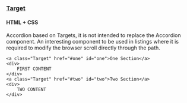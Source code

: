 ### [Target](components/Target)
#### HTML + CSS

Accordion based on Targets, it is not intended to replace the Accordion component. An interesting component to be used in listings where it is required to modify the browser scroll directly through the path.

```
<a class="Target" href="#one" id="one">One Section</a>
<div>
    FIRST CONTENT
</div>
<a class="Target" href="#two" id="two">Two Section</a>
<div>
    TWO CONTENT
</div>
```